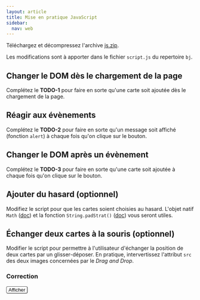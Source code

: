 ```yaml
---
layout: article
title: Mise en pratique JavaScript
sidebar:
  nav: web
---
```


Téléchargez et décompressez l'archive [js.zip](js.zip). 

Les modifications sont à apporter dans le fichier `script.js` du repertoire `bj`.

## Changer le DOM dès le chargement de la page

Complétez le **TODO-1** pour faire en sorte qu'une carte soit ajoutée dès le chargement de la page.


## Réagir aux évènements

Complétez le **TODO-2** pour faire en sorte qu'un message soit affiché (fonction `alert`) à chaque fois qu'on clique sur le bouton.


## Changer le DOM après un évènement

Complétez le **TODO-3** pour faire en sorte qu'une carte soit ajoutée à chaque fois qu'on clique sur le bouton.


## Ajouter du hasard (optionnel)

Modifiez le script pour que les cartes soient choisies au hasard. L'objet natif `Math` ([doc](https://developer.mozilla.org/fr/docs/Web/JavaScript/Reference/Objets_globaux/Math)) et la fonction `String.padStrat()` ([doc](https://developer.mozilla.org/fr/docs/Web/JavaScript/Reference/Objets_globaux/String/padStart)) vous seront utiles.

## Échanger deux cartes à la souris (optionnel)

Modifier le script pour permettre à l'utilisateur d'échanger la position de deux cartes par un glisser-déposer. En pratique, intervertissez l'attribut `src` des deux images concernées par le _Drag and Drop_.

### Correction


<button id="btAfficher" onclick="toggleVisible()" style="background-color: white; color: black; border-width: 1px;
border-radius: 4px; padding-left: 5px; border-color: black; padding-right: 5px;">Afficher</button>

<div id="correctionDIV" style="display:none" markdown="1">

Dans `script.js` modifiez la fonction `ajouterCarte` comme suit :

```javascript 
function ajouterCarte(src) {
    let img = document.createElement('img');
    img.src = src;
    img.id = Math.random().toString(36).substring(2, 15);
    img.draggable = true;
    img.ondragstart = drag;
    img.ondragover = allowDrop;
    img.ondrop = drop;
    document.getElementById("mes-cartes").appendChild(img);
}
```
Et ajoutez les fonctions :

```javascript 
function allowDrop(ev) {
    ev.preventDefault();
}

function drag(ev) {
    ev.dataTransfer.setData("text", ev.target.id);
}

function drop(ev) {
    ev.preventDefault();
    let data = ev.dataTransfer.getData("text");
    let srcElt = document.getElementById(data);
    let filename = ev.target.src;
    ev.target.src = srcElt.src;
    srcElt.src = filename;
}
```

</div>

<script>
function toggleVisible() {
  var x = document.getElementById("correctionDIV");
  var bt = document.getElementById("btAfficher");
  if (x.style.display === "none") {
    x.style.display = "block";
    bt.textContent = "Masquer"
  } else {
    x.style.display = "none";
    bt.textContent = "Afficher"
  }
}
</script>
